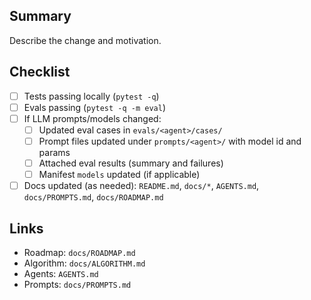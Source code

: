 ## Summary
Describe the change and motivation.

## Checklist
- [ ] Tests passing locally (`pytest -q`)
- [ ] Evals passing (`pytest -q -m eval`)
- [ ] If LLM prompts/models changed:
  - [ ] Updated eval cases in `evals/<agent>/cases/`
  - [ ] Prompt files updated under `prompts/<agent>/` with model id and params
  - [ ] Attached eval results (summary and failures)
  - [ ] Manifest `models` updated (if applicable)
- [ ] Docs updated (as needed): `README.md`, `docs/*`, `AGENTS.md`, `docs/PROMPTS.md`, `docs/ROADMAP.md`

## Links
- Roadmap: `docs/ROADMAP.md`
- Algorithm: `docs/ALGORITHM.md`
- Agents: `AGENTS.md`
- Prompts: `docs/PROMPTS.md`

